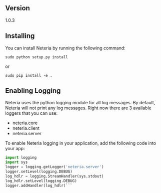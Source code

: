 ## Version
1.0.3

## Installing

You can install Neteria by running the following command:

`sudo python setup.py install`

or

`sudo pip install -e .`


## Enabling Logging

Neteria uses the python logging module for all log messages. By default,
Neteria will not print any log messages. Right now there are 3 available
loggers that you can use:

- neteria.core
- neteria.client
- neteria.server

To enable Neteria logging in your application, add the following code into your
app:

```python
import logging
import sys
logger = logging.getLogger('neteria.server')
logger.setLevel(logging.DEBUG)
log_hdlr = logging.StreamHandler(sys.stdout)
log_hdlr.setLevel(logging.DEBUG)
logger.addHandler(log_hdlr)```
